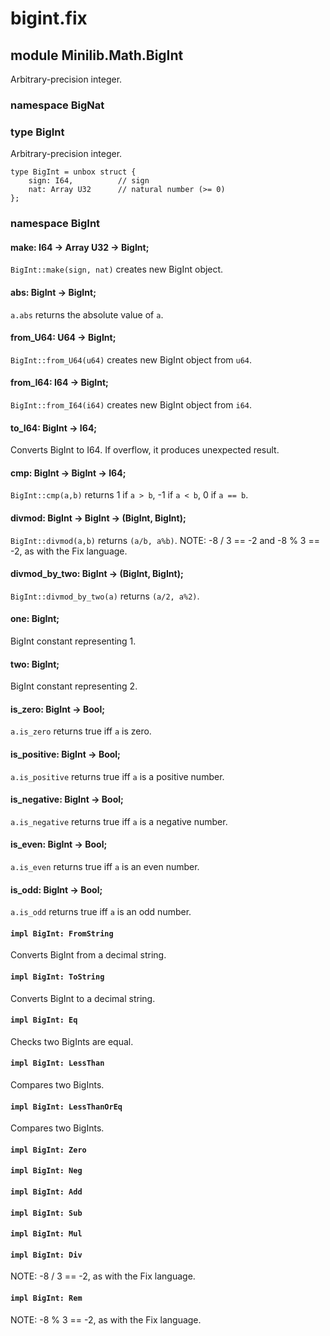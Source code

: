 # bigint.fix

## module Minilib.Math.BigInt

Arbitrary-precision integer.

### namespace BigNat

### type BigInt

Arbitrary-precision integer.

```
type BigInt = unbox struct {
    sign: I64,          // sign
    nat: Array U32      // natural number (>= 0)
};
```
### namespace BigInt

#### make: I64 -> Array U32 -> BigInt;

`BigInt::make(sign, nat)` creates new BigInt object.

#### abs: BigInt -> BigInt;

`a.abs` returns the absolute value of `a`.

#### from_U64: U64 -> BigInt;

`BigInt::from_U64(u64)` creates new BigInt object from `u64`.

#### from_I64: I64 -> BigInt;

`BigInt::from_I64(i64)` creates new BigInt object from `i64`.

#### to_I64: BigInt -> I64;

Converts BigInt to I64. If overflow, it produces unexpected result.

#### cmp: BigInt -> BigInt -> I64;

`BigInt::cmp(a,b)` returns 1 if `a > b`, -1 if `a < b`, 0 if `a == b`.

#### divmod: BigInt -> BigInt -> (BigInt, BigInt);

`BigInt::divmod(a,b)` returns `(a/b, a%b)`.
NOTE: -8 / 3 == -2 and -8 % 3 == -2, as with the Fix language.

#### divmod_by_two: BigInt -> (BigInt, BigInt);

`BigInt::divmod_by_two(a)` returns `(a/2, a%2)`.

#### one: BigInt;

BigInt constant representing 1.

#### two: BigInt;

BigInt constant representing 2.

#### is_zero: BigInt -> Bool;

`a.is_zero` returns true iff `a` is zero.

#### is_positive: BigInt -> Bool;

`a.is_positive` returns true iff `a` is a positive number.

#### is_negative: BigInt -> Bool;

`a.is_negative` returns true iff `a` is a negative number.

#### is_even: BigInt -> Bool;

`a.is_even` returns true iff `a` is an even number.

#### is_odd: BigInt -> Bool;

`a.is_odd` returns true iff `a` is an odd number.

#### `impl BigInt: FromString`

Converts BigInt from a decimal string.

#### `impl BigInt: ToString`

Converts BigInt to a decimal string.

#### `impl BigInt: Eq`

Checks two BigInts are equal.

#### `impl BigInt: LessThan`

Compares two BigInts.

#### `impl BigInt: LessThanOrEq`

Compares two BigInts.

#### `impl BigInt: Zero`

#### `impl BigInt: Neg`

#### `impl BigInt: Add`

#### `impl BigInt: Sub`

#### `impl BigInt: Mul`

#### `impl BigInt: Div`

NOTE: -8 / 3 == -2, as with the Fix language.

#### `impl BigInt: Rem`

NOTE: -8 % 3 == -2, as with the Fix language.

